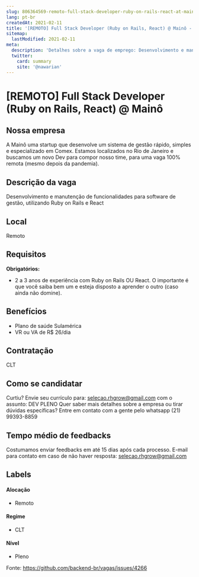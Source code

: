 ```yaml
---
slug: 806364569-remoto-full-stack-developer-ruby-on-rails-react-at-maino
lang: pt-br
createdAt: 2021-02-11
title: '[REMOTO] Full Stack Developer (Ruby on Rails, React) @ Mainô - Vaga de Emprego'
sitemap:
  lastModified: 2021-02-11
meta:
  description: 'Detalhes sobre a vaga de emprego: Desenvolvimento e manutenção de funcionalidades para software de gestão, utilizando Ruby on Rails e React'
  twitter:
    card: summary
    site: '@nawarian'
---
```


# [REMOTO] Full Stack Developer (Ruby on Rails, React) @ Mainô

## Nossa empresa

A Mainô uma startup que desenvolve um sistema de gestão rápido, simples e especializado em Comex. 
Estamos localizados no Rio de Janeiro e buscamos um novo Dev para compor nosso time, para uma vaga 100% remota (mesmo depois da pandemia).

## Descrição da vaga

Desenvolvimento e manutenção de funcionalidades para software de gestão, utilizando Ruby on Rails e React

## Local

Remoto

## Requisitos

**Obrigatórios:**
- 2 a 3 anos de experiência com Ruby on Rails OU React. O importante é que você saiba bem um e esteja disposto a aprender o outro (caso ainda não domine).

## Benefícios

- Plano de saúde Sulamérica
- VR ou VA de R$ 26/dia

## Contratação

CLT

## Como se candidatar

Curtiu? Envie seu currículo para: selecao.rhgrow@gmail.com com o assunto: DEV PLENO
Quer saber mais detalhes sobre a empresa ou tirar dúvidas específicas? 
Entre em contato com a gente pelo whatsapp (21) 99393-8859

## Tempo médio de feedbacks

Costumamos enviar feedbacks em até 15 dias após cada processo.
E-mail para contato em caso de não haver resposta: selecao.rhgrow@gmail.com

## Labels
<!-- retire os labels que não fazem sentido à vaga -->

#### Alocação
- Remoto

#### Regime
- CLT


#### Nível
- Pleno

Fonte: https://github.com/backend-br/vagas/issues/4266